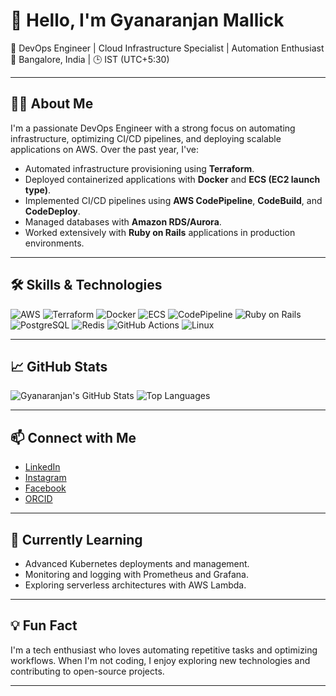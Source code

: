 # 👋 Hello, I'm Gyanaranjan Mallick

🚀 DevOps Engineer | Cloud Infrastructure Specialist | Automation Enthusiast  
📍 Bangalore, India | 🕒 IST (UTC+5:30)

---

## 🧑‍💻 About Me

I'm a passionate DevOps Engineer with a strong focus on automating infrastructure, optimizing CI/CD pipelines, and deploying scalable applications on AWS. Over the past year, I've:

- Automated infrastructure provisioning using **Terraform**.
- Deployed containerized applications with **Docker** and **ECS (EC2 launch type)**.
- Implemented CI/CD pipelines using **AWS CodePipeline**, **CodeBuild**, and **CodeDeploy**.
- Managed databases with **Amazon RDS/Aurora**.
- Worked extensively with **Ruby on Rails** applications in production environments.

---

## 🛠️ Skills & Technologies

![AWS](https://img.shields.io/badge/-AWS-232F3E?style=flat&logo=amazon-aws&logoColor=white)
![Terraform](https://img.shields.io/badge/-Terraform-623CE4?style=flat&logo=terraform&logoColor=white)
![Docker](https://img.shields.io/badge/-Docker-2496ED?style=flat&logo=docker&logoColor=white)
![ECS](https://img.shields.io/badge/-Amazon%20ECS-FF9900?style=flat&logo=amazon-ecs&logoColor=white)
![CodePipeline](https://img.shields.io/badge/-AWS%20CodePipeline-FF4F8B?style=flat&logo=aws-codepipeline&logoColor=white)
![Ruby on Rails](https://img.shields.io/badge/-Ruby%20on%20Rails-CC0000?style=flat&logo=ruby-on-rails&logoColor=white)
![PostgreSQL](https://img.shields.io/badge/-PostgreSQL-336791?style=flat&logo=postgresql&logoColor=white)
![Redis](https://img.shields.io/badge/-Redis-DC382D?style=flat&logo=redis&logoColor=white)
![GitHub Actions](https://img.shields.io/badge/-GitHub%20Actions-2088FF?style=flat&logo=github-actions&logoColor=white)
![Linux](https://img.shields.io/badge/-Linux-FCC624?style=flat&logo=linux&logoColor=black)

---

## 📈 GitHub Stats

![Gyanaranjan's GitHub Stats](https://github-readme-stats.vercel.app/api?username=Mallick17&show_icons=true&theme=radical)
![Top Languages](https://github-readme-stats.vercel.app/api/top-langs/?username=Mallick17&layout=compact&theme=radical)

---

## 📫 Connect with Me

- [LinkedIn](https://www.linkedin.com/in/gyanaranjan-mallick)
- [Instagram](https://www.instagram.com/_z.o.o.m.e.r_/)
- [Facebook](https://www.facebook.com/gyanaranjan.mallick17)
- [ORCID](https://orcid.org/0009-0008-6691-5832)

---

## 🌱 Currently Learning

- Advanced Kubernetes deployments and management.
- Monitoring and logging with Prometheus and Grafana.
- Exploring serverless architectures with AWS Lambda.

---

## 💡 Fun Fact

I'm a tech enthusiast who loves automating repetitive tasks and optimizing workflows. When I'm not coding, I enjoy exploring new technologies and contributing to open-source projects.

---

